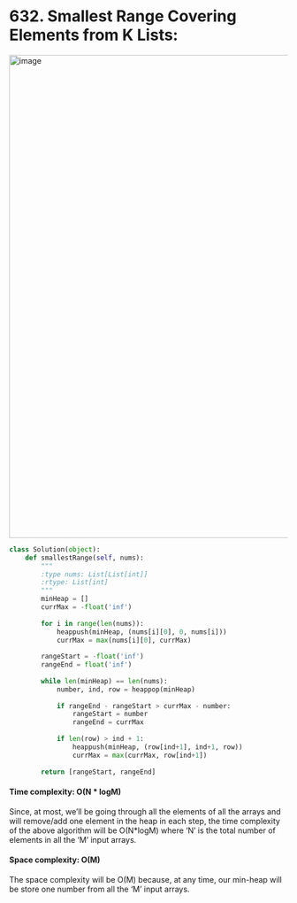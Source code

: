 # 632. Smallest Range Covering Elements from K Lists:

<img width="873" alt="image" src="https://user-images.githubusercontent.com/35987583/161726399-2dc7c91d-eb2c-416b-adf9-7aee54eb14b3.png">


```python
class Solution(object):
    def smallestRange(self, nums):
        """
        :type nums: List[List[int]]
        :rtype: List[int]
        """     
        minHeap = []
        currMax = -float('inf')
        
        for i in range(len(nums)):
            heappush(minHeap, (nums[i][0], 0, nums[i]))
            currMax = max(nums[i][0], currMax)
            
        rangeStart = -float('inf')
        rangeEnd = float('inf')
        
        while len(minHeap) == len(nums):
            number, ind, row = heappop(minHeap)
            
            if rangeEnd - rangeStart > currMax - number:
                rangeStart = number
                rangeEnd = currMax
                
            if len(row) > ind + 1:
                heappush(minHeap, (row[ind+1], ind+1, row))
                currMax = max(currMax, row[ind+1])
                
        return [rangeStart, rangeEnd]
```

#### Time complexity: O(N * logM)
Since, at most, we’ll be going through all the elements of all the arrays and will remove/add one element in the heap in each step, the time complexity of the above algorithm will be O(N*logM) where ‘N’ is the total number of elements in all the ‘M’ input arrays.


#### Space complexity: O(M)
The space complexity will be O(M) because, at any time, our min-heap will be store one number from all the ‘M’ input arrays.
